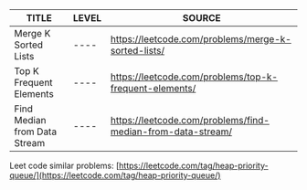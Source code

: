 | TITLE                                             | LEVEL | SOURCE |  
| -----                                             | ----  | ------ |
| Merge K Sorted Lists                              | ----  |   https://leetcode.com/problems/merge-k-sorted-lists/ |
| Top K Frequent Elements                           | ----  |   https://leetcode.com/problems/top-k-frequent-elements/  |
| Find Median from Data Stream                      | ----  |   https://leetcode.com/problems/find-median-from-data-stream/ |


Leet code similar problems: [https://leetcode.com/tag/heap-priority-queue/](https://leetcode.com/tag/heap-priority-queue/)
